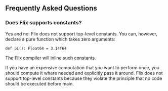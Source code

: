 ## Frequently Asked Questions

### Does Flix supports constants?

Yes and no. Flix does not support top-level constants. You can, however, declare
a pure function which takes zero arguments:

```flix
def pi(): Float64 = 3.14f64
```

The Flix compiler will inline such constants. 

If you have an expensive computation that you want to perform once, you should
compute it where needed and explicitly pass it around. Flix does not support
top-level constants because they violate the principle that no code should be
executed before main.
